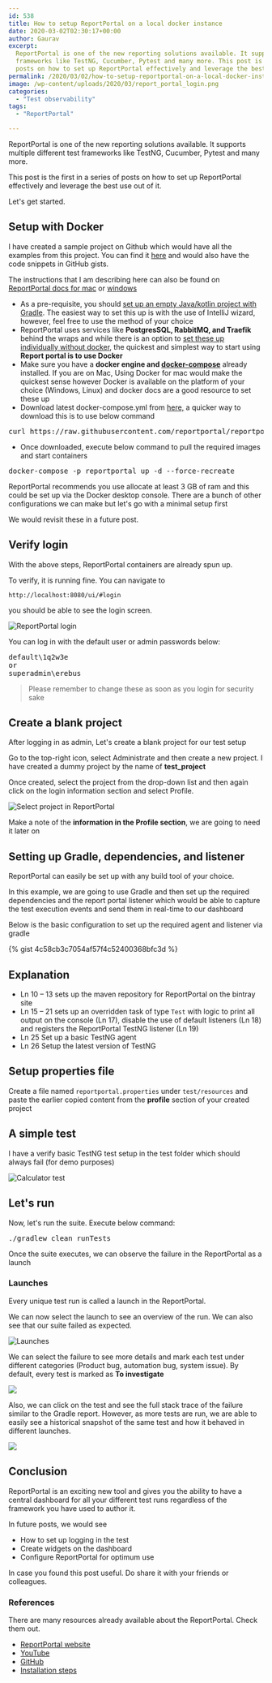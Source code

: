 ```yaml
---
id: 538
title: How to setup ReportPortal on a local docker instance
date: 2020-03-02T02:30:17+00:00
author: Gaurav
excerpt:
  ReportPortal is one of the new reporting solutions available. It supports multiple different test
  frameworks like TestNG, Cucumber, Pytest and many more. This post is the first in a series of
  posts on how to set up ReportPortal effectively and leverage the best use out of it.
permalink: /2020/03/02/how-to-setup-reportportal-on-a-local-docker-instance/
image: /wp-content/uploads/2020/03/report_portal_login.png
categories:
  - "Test observability"
tags:
  - "ReportPortal"

---
```


ReportPortal is one of the new reporting solutions available. It supports multiple different test
frameworks like TestNG, Cucumber, Pytest and many more.

This post is the first in a series of posts on how to set up ReportPortal effectively and leverage
the best use out of it.

Let's get started.

## Setup with Docker

I have created a sample project on Github which would have all the examples from this project. You
can find it
<a href="https://github.com/gaurav-singh/grasp-reporting" target="_blank" rel="noopener">here</a>
and would also have the code snippets in GitHub gists.

The instructions that I am describing here can also be found on [ReportPortal docs for mac](https://reportportal.io/docs/installation-steps/DeployWithDockerOnLinuxMac/) or [windows](https://reportportal.io/docs/installation-steps/DeployWithDockerOnWindows/)

- As a pre-requisite, you should
  <a href="https://www.jetbrains.com/help/idea/getting-started-with-gradle.html" target="_blank" rel="noopener">set
  up an empty Java/kotlin project with Gradle</a>. The easiest way to set this up is with the use of
  IntelliJ wizard, however, feel free to use the method of your choice
- ReportPortal uses services like **PostgresSQL, RabbitMQ, and Traefik** behind the wraps and while
  there is an option to
  <a href="https://github.com/reportportal/shell-installation" target="_blank" rel="noopener">set
  these up individually without docker</a>, the quickest and simplest way to start using **Report
  portal is to use Docker**
- Make sure you have a **docker engine and
  <a href="https://docs.docker.com/compose/install/" target="_blank" rel="noopener">docker-compose</a>**
  already installed. If you are on Mac, Using Docker for mac would make the quickest sense however
  Docker is available on the platform of your choice (Windows, Linux) and docker docs are a good
  resource to set these up
- Download latest docker-compose.yml from
  <a href="https://github.com/reportportal/reportportal/blob/master/docker-compose.yml" target="_blank" rel="noopener">here,</a>
  a quicker way to download this is to use below command

<pre class="wp-block-preformatted">curl https://raw.githubusercontent.com/reportportal/reportportal/master/docker-compose.yml -o docker-compose.yml</pre>

- Once downloaded, execute below command to pull the required images and start containers

<pre class="wp-block-preformatted">docker-compose -p reportportal up -d --force-recreate</pre>

ReportPortal recommends you use allocate at least 3 GB of ram and this could be set up via the
Docker desktop console. There are a bunch of other configurations we can make but let's go with a
minimal setup first

We would revisit these in a future post.

## Verify login

With the above steps, ReportPortal containers are already spun up.

To verify, it is running fine. You can navigate to

```text
http://localhost:8080/ui/#login
```

you should be able to see the login screen.

![ReportPortal login](/assets/images/wp-content/uploads/2020/03/report_portal_login.png)

You can log in with the default user or admin passwords below:

<pre class="wp-block-preformatted">default\1q2w3e
or
superadmin\erebus</pre>

<blockquote class="wp-block-quote">
  <p>
    Please remember to change these as soon as you login for security sake
  </p>
</blockquote>

## Create a blank project

After logging in as admin, Let's create a blank project for our test setup

Go to the top-right icon, select Administrate and then create a new project. I have created a dummy
project by the name of **test_project**

Once created, select the project from the drop-down list and then again click on the login
information section and select Profile.

![Select project in ReportPortal](/assets/images/wp-content/uploads/2020/03/rp_project_selection.png)

Make a note of the **information in the Profile section**, we are going to need it later on

## Setting up Gradle, dependencies, and listener

ReportPortal can easily be set up with any build tool of your choice.

In this example, we are going to use Gradle and then set up the required dependencies and the report
portal listener which would be able to capture the test execution events and send them in real-time
to our dashboard

Below is the basic configuration to set up the required agent and listener via gradle

{% gist 4c58cb3c7054af57f4c52400368bfc3d %}

## Explanation

- Ln 10 &#8211; 13 sets up the maven repository for ReportPortal on the bintray site
- Ln 15 &#8211; 21 sets up an overridden task of type `Test` with logic to print all output on the
  console (Ln 17), disable the use of default listeners (Ln 18) and registers the ReportPortal
  TestNG listener (Ln 19)
- Ln 25 Set up a basic TestNG agent
- Ln 26 Setup the latest version of TestNG

## Setup properties file

Create a file named `reportportal.properties` under `test/resources` and paste the earlier copied
content from the **profile** section of your created project

## A simple test

I have a verify basic TestNG test setup in the test folder which should always fail (for demo
purposes)

![Calculator test](assets/images/wp-content/uploads/2020/03/calc_test.png)

## Let's run

Now, let's run the suite. Execute below command:

<pre class="wp-block-preformatted">./gradlew clean runTests</pre>

Once the suite executes, we can observe the failure in the ReportPortal as a launch

### Launches

Every unique test run is called a launch in the ReportPortal.

We can now select the launch to see an overview of the run. We can also see that our suite failed as
expected.

![Launches](/assets/images/wp-content/uploads/2020/03/result_1-1.png)

We can select the failure to see more details and mark each test under different categories (Product
bug, automation bug, system issue). By default, every test is marked as **To investigate**

![](/assets/images/wp-content/uploads/2020/03/result_2.png)

Also, we can click on the test and see the full stack trace of the failure similar to the Gradle
report. However, as more tests are run, we are able to easily see a historical snapshot of the same
test and how it behaved in different launches.

![](../assets/images/wp-content/uploads/2020/03/resullt_3.png)

## Conclusion

ReportPortal is an exciting new tool and gives you the ability to have a central dashboard for all
your different test runs regardless of the framework you have used to author it.

In future posts, we would see

- How to set up logging in the test
- Create widgets on the dashboard
- Configure ReportPortal for optimum use

In case you found this post useful. Do share it with your friends or colleagues.

### References

There are many resources already available about the ReportPortal. Check them out.

- [ReportPortal website](http://reportportal.io/)  
- [YouTube](https://www.youtube.com/@ReportPortal)  
- [GitHub](https://github.com/reportportal/reportportal)  
- [Installation steps](https://reportportal.io/docs/category/installation-steps)
